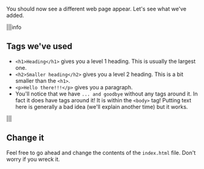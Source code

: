 You should now see a different web page appear. Let's see what we've added.

|||info
## Tags we've used
- `<h1>Heading</h1>` gives you a level 1 heading. This is usually the largest one.
- `<h2>Smaller heading</h2>` gives you a level 2 heading. This is a bit smaller than the `<h1>`.
- `<p>Hello there!!!</p>` gives you a paragraph. 
- You'll notice that we have `... and goodbye` without any tags around it. In fact it does have tags around it! It is within the `<body>` tag! Putting text here is generally a bad idea (we'll explain another time) but it works.

|||

## Change it
Feel free to go ahead and change the contents of the `index.html` file. Don't worry if you wreck it. 

